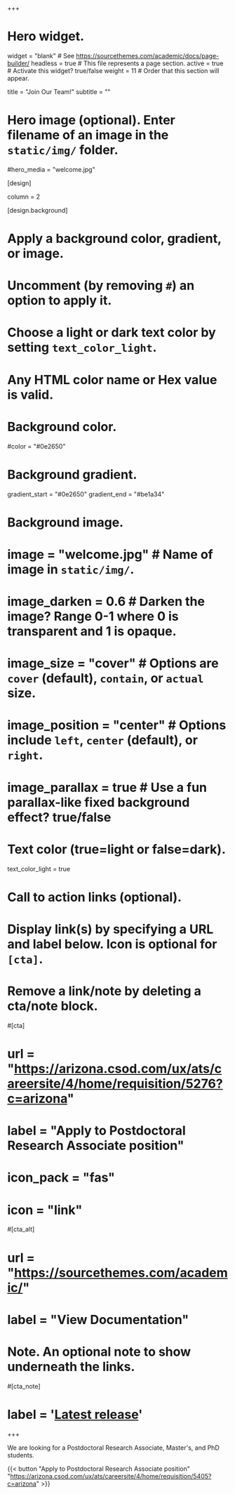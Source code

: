 +++
# Hero widget.
widget = "blank"  # See https://sourcethemes.com/academic/docs/page-builder/
headless = true  # This file represents a page section.
active = true  # Activate this widget? true/false
weight = 11  # Order that this section will appear.

title = "Join Our Team!"
subtitle = ""


# Hero image (optional). Enter filename of an image in the `static/img/` folder.
#hero_media = "welcome.jpg"

[design]

  column = 2

[design.background]
  # Apply a background color, gradient, or image.
  #   Uncomment (by removing `#`) an option to apply it.
  #   Choose a light or dark text color by setting `text_color_light`.
  #   Any HTML color name or Hex value is valid.

  # Background color.
  #color = "#0e2650"
  
  # Background gradient.
  gradient_start = "#0e2650"
  gradient_end = "#be1a34"
  
  # Background image.
  # image = "welcome.jpg"  # Name of image in `static/img/`.
  # image_darken = 0.6  # Darken the image? Range 0-1 where 0 is transparent and 1 is opaque.
  # image_size = "cover"  #  Options are `cover` (default), `contain`, or `actual` size.
  # image_position = "center"  # Options include `left`, `center` (default), or `right`.
  # image_parallax = true  # Use a fun parallax-like fixed background effect? true/false
  
  # Text color (true=light or false=dark).
  text_color_light = true

# Call to action links (optional).
#   Display link(s) by specifying a URL and label below. Icon is optional for `[cta]`.
#   Remove a link/note by deleting a cta/note block.

#[cta]
#  url = "https://arizona.csod.com/ux/ats/careersite/4/home/requisition/5276?c=arizona"
#  label = "Apply to Postdoctoral Research Associate position"
#  icon_pack = "fas"
#  icon = "link"

#[cta_alt]
#  url = "https://sourcethemes.com/academic/"
#  label = "View Documentation"

# Note. An optional note to show underneath the links.
#[cta_note]
#  label = '<a class="js-github-release" href="https://sourcethemes.com/academic/updates" data-repo="gcushen/hugo-academic">Latest release<!-- V --></a>'
+++

We are looking for a Postdoctoral Research Associate, Master's, and PhD students.


<!-- We are looking for a Postdoctoral Research Associate, Master's and PhD students, and a Research Associate.
 -->

{{< button "Apply to Postdoctoral Research Associate position" "https://arizona.csod.com/ux/ats/careersite/4/home/requisition/5405?c=arizona" >}}

<!-- {{< button "Apply to Research Associate position" "https://arizona.csod.com/ux/ats/careersite/4/home/requisition/" >}} -->
